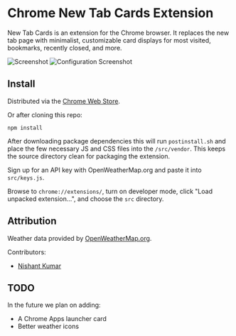 Chrome New Tab Cards Extension
==============================

New Tab Cards is an extension for the Chrome browser.  It replaces the new tab page with minimalist, customizable card displays for most visited, bookmarks, recently closed, and more.

![Screenshot](https://user-images.githubusercontent.com/5067345/27460427-cbfd86de-5781-11e7-99cf-97fb43d2f43a.png)
![Configuration Screenshot](https://user-images.githubusercontent.com/5067345/27460432-d16f6754-5781-11e7-9ea6-f61994fe0e58.png)

Install
-------

Distributed via the [Chrome Web Store](https://chrome.google.com/webstore/detail/new-tab-cards/idcpogancielddambnachkghlnjkfhci).

Or after cloning this repo:

    npm install

After downloading package dependencies this will run `postinstall.sh` and place the few necessary JS and CSS files into the `/src/vendor`.  This keeps the source directory clean for packaging the extension.

Sign up for an API key with OpenWeatherMap.org and paste it into `src/keys.js`.

Browse to `chrome://extensions/`, turn on developer mode, click "Load unpacked extension...", and choose the `src` directory.

Attribution
-----------

Weather data provided by [OpenWeatherMap.org](https://openweathermap.org/).

Contributors:
- [Nishant Kumar](https://github.com/nishant8BITS)

TODO
----

In the future we plan on adding:
- A Chrome Apps launcher card
- Better weather icons
